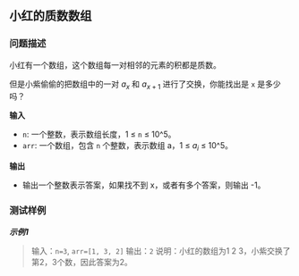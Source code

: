 ## 小红的质数数组
### 问题描述
小红有一个数组，这个数组每一对相邻的元素的积都是质数。

但是小紫偷偷的把数组中的一对 $a_x$ 和 $a_{x+1}$ 进行了交换，你能找出是 `x` 是多少吗？

**输入**
- `n`: 一个整数，表示数组长度，1 ≤ `n` ≤ 10^5。
- `arr`: 一个数组，包含 `n` 个整数，表示数组 a，1 ≤ $a_i$ ≤ 10^5。

**输出**
- 输出一个整数表示答案，如果找不到 x，或者有多个答案，则输出 -1。

### 测试样例

***示例1***
>输入：`n=3`, `arr=[1, 3, 2]`
>输出：`2`
>说明：小红的数组为1 2 3，小紫交换了第2，3个数，因此答案为2。
